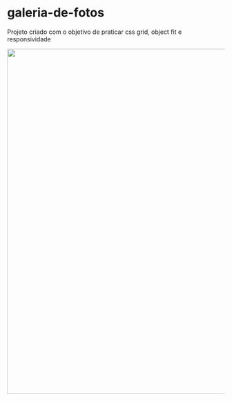 # galeria-de-fotos
Projeto criado com o objetivo de praticar css grid, object fit e responsividade
<div align="center">
<img src="https://user-images.githubusercontent.com/80974593/184069239-45888758-f753-46c6-941a-c559874938a8.png" width="800"/>
</div>
